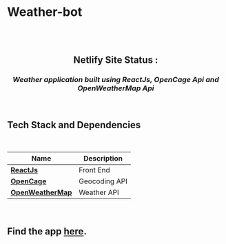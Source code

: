 # Weather-bot

<br>

<div align="center">
<br>

## Netlify Site Status :

### _Weather application built using ReactJs, OpenCage Api and OpenWeatherMap Api_

</div>

<br>

## Tech Stack and Dependencies

<br>

| <div align ="center">Name </div>                     | <div align = "center">Description</div> |
| ---------------------------------------------------- | --------------------------------------- |
| **[ReactJs](https://reactjs.org)**                   | Front End                               |
| **[OpenCage](https://opencagedata.com/)**            | Geocoding API                           |
| **[OpenWeatherMap](https://openweathermap.org/api)** | Weather API                             |

<br>

## Find the app [here](https://weather-bot.netlify.app/).

<br>
